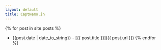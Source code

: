 ```yaml
---
layout: default
title: CaptNemo.in
---
```

{% for post in site.posts %}
  * {{post.date | date_to_string}} \- [{{ post.title }}]({{ post.url }})
{% endfor %}
